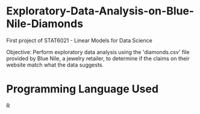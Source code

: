 # Exploratory-Data-Analysis-on-Blue-Nile-Diamonds
First project of STAT6021 - Linear Models for Data Science

Objective: Perform exploratory data analysis using the 'diamonds.csv' file provided by Blue Nile, a jewelry retailer, to determine if the claims on their website match what the data suggests.

# Programming Language Used
R
